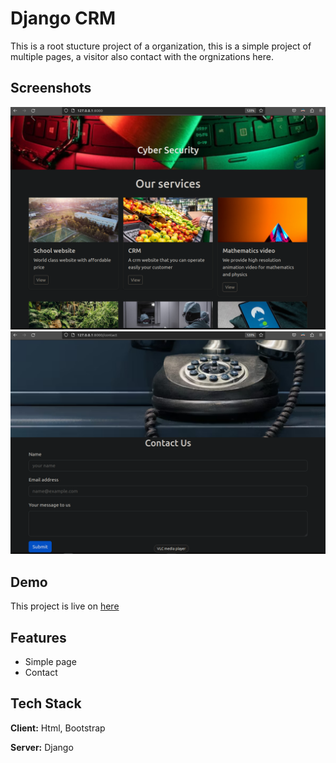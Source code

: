 
# Django CRM

This is a root stucture project of a organization, this is a simple project of multiple pages, a visitor also contact with the orgnizations here.


## Screenshots

![Alt text](<static/Screenshot from 2023-09-09 11-36-13.png>)
![Alt text](<static/Screenshot from 2023-09-09 11-41-55.png>)

## Demo

This project is live on [here](https://web-production-106e8.up.railway.app/)


## Features

- Simple page
- Contact


## Tech Stack

**Client:** Html, Bootstrap

**Server:** Django





